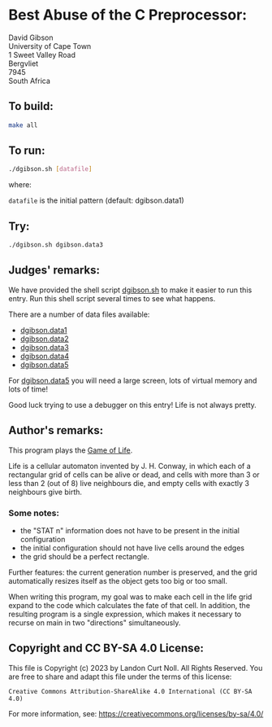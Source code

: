 # Best Abuse of the C Preprocessor:

David Gibson  
University of Cape Town  
1 Sweet Valley Road  
Bergvliet  
7945  
South Africa  

## To build:

```sh
make all
```

## To run:

```sh
./dgibson.sh [datafile]
```

where:
	
`datafile` is the initial pattern (default: dgibson.data1)

## Try:

```sh
./dgibson.sh dgibson.data3
```

## Judges' remarks:
    
We have provided the shell script [dgibson.sh](dgibson.sh) to make it easier
to run this entry.  Run this shell script several times to
see what happens.

There are a number of data files available:

- [dgibson.data1](dgibson.data1)
- [dgibson.data2](dgibson.data2)
- [dgibson.data3](dgibson.data3)
- [dgibson.data4](dgibson.data4)
- [dgibson.data5](dgibson.data5)

For [dgibson.data5](dgibson.data5) you will need a large screen, lots of virtual
memory and lots of time!

Good luck trying to use a debugger on this entry!  Life is not
always pretty.

## Author's remarks:

This program plays the [Game of
Life](https://en.wikipedia.org/wiki/Conway's_Game_of_Life).

Life is a cellular automaton invented by J. H. Conway, in which each of
a rectangular grid of cells can be alive or dead, and cells with more
than 3 or less than 2 (out of 8) live neighbours die, and empty cells
with exactly 3 neighbours give birth.

### Some notes:

- the "STAT n" information does not have to be present in the initial
configuration
- the initial configuration should not have live cells around the edges
- the grid should be a perfect rectangle.

Further features: the current generation number is preserved, and the
grid automatically resizes itself as the object gets too big or too
small.

When writing this program, my goal was to make each cell in the life
grid expand to the code which calculates the fate of that cell.  In
addition, the resulting program is a single expression, which makes it
necessary to recurse on main in two "directions" simultaneously.

## Copyright and CC BY-SA 4.0 License:

This file is Copyright (c) 2023 by Landon Curt Noll.  All Rights Reserved.
You are free to share and adapt this file under the terms of this license:

    Creative Commons Attribution-ShareAlike 4.0 International (CC BY-SA 4.0)

For more information, see: https://creativecommons.org/licenses/by-sa/4.0/
